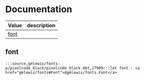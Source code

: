 # Documentation
|Value|description|
|---|---|
|[font](#font)||

## font

```moonbit
:::source,gmlewis/fonts-p/pixelcode_black/pixelcode_black.mbt,17909:::let font : <a href="gmlewis/fonts#Font">@gmlewis/fonts.Font</a>
```

